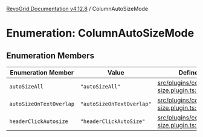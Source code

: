 [RevoGrid Documentation v4.12.8](README.md) / ColumnAutoSizeMode

# Enumeration: ColumnAutoSizeMode

## Enumeration Members

| Enumeration Member | Value | Defined in |
| ------ | ------ | ------ |
| `autoSizeAll` | `"autoSizeAll"` | [src/plugins/column.auto-size.plugin.ts:61](https://github.com/revolist/revogrid/blob/c3ca1940d3bbc95c0549378ff25b8d267352be31/src/plugins/column.auto-size.plugin.ts#L61) |
| `autoSizeOnTextOverlap` | `"autoSizeOnTextOverlap"` | [src/plugins/column.auto-size.plugin.ts:59](https://github.com/revolist/revogrid/blob/c3ca1940d3bbc95c0549378ff25b8d267352be31/src/plugins/column.auto-size.plugin.ts#L59) |
| `headerClickAutosize` | `"headerClickAutoSize"` | [src/plugins/column.auto-size.plugin.ts:57](https://github.com/revolist/revogrid/blob/c3ca1940d3bbc95c0549378ff25b8d267352be31/src/plugins/column.auto-size.plugin.ts#L57) |
